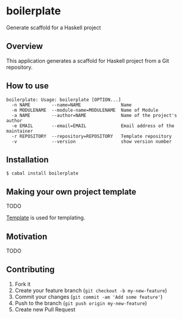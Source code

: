 boilerplate
===========

Generate scaffold for a Haskell project

## Overview

This application generates a scaffold for Haskell project from a Git repository.

## How to use

```
boilerplate: Usage: boilerplate [OPTION...]
  -n NAME        --name=NAME               Name
  -m MODULENAME  --module-name=MODULENAME  Name of Module
  -a NAME        --author=NAME             Name of the project's author
  -e EMAIL       --email=EMAIL             Email address of the maintainer
  -r REPOSITORY  --repository=REPOSITORY   Template repository
  -v             --version                 show version number
```

## Installation

```
$ cabal install boilerplate
```

## Making your own project template

TODO

[Template](http://hackage.haskell.org/package/template) is used for templating.

## Motivation

TODO

## Contributing

1. Fork it
2. Create your feature branch (`git checkout -b my-new-feature`)
3. Commit your changes (`git commit -am 'Add some feature'`)
4. Push to the branch (`git push origin my-new-feature`)
5. Create new Pull Request
